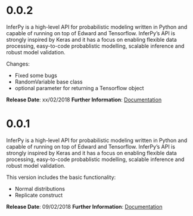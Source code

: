 0.0.2
=====
InferPy is a high-level API for probabilistic modeling written in Python and capable of running on top of
Edward and Tensorflow. InferPy’s API is strongly inspired by Keras and it has a focus on enabling flexible
data processing, easy-to-code probablistic modelling, scalable inference and robust model validation.

Changes:
- Fixed some bugs
- RandomVariable base class
- optional parameter for returning a Tensorflow object

**Release Date**: xx/02/2018
**Further Information**: [Documentation](http://inferpy.readthedocs.io/)




0.0.1
============
InferPy is a high-level API for probabilistic modeling written in Python and capable of running on top of
Edward and Tensorflow. InferPy’s API is strongly inspired by Keras and it has a focus on enabling flexible
data processing, easy-to-code probablistic modelling, scalable inference and robust model validation.

This version includes the basic functionality:

- Normal distributions
- Replicate construct

**Release Date**: 09/02/2018
**Further Information**: [Documentation](http://inferpy.readthedocs.io/)